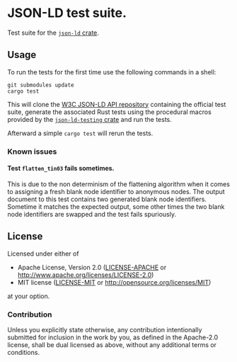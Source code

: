 # JSON-LD test suite.

Test suite for the [`json-ld` crate](https://crates.io/crates/json-ld).

## Usage

To run the tests for the first time use the following commands in
a shell:
```
git submodules update
cargo test
```

This will clone the [W3C JSON-LD API repository](https://github.com/w3c/json-ld-api)
containing the official test suite,
generate the associated Rust tests using the procedural macros provided by the
[`json-ld-testing` crate]() and run the tests.

Afterward a simple `cargo test` will rerun the tests.

### Known issues

#### Test `flatten_tin03` fails sometimes.

This is due to the non determinism of the flattening algorithm when it comes
to assigning a fresh blank node identifier to anonymous nodes.
The output document to this test contains two generated blank node identifiers.
Sometime it matches the expected output, some other times the two blank node identifiers
are swapped and the test fails spuriously.

## License

Licensed under either of

 * Apache License, Version 2.0 ([LICENSE-APACHE](LICENSE-APACHE) or http://www.apache.org/licenses/LICENSE-2.0)
 * MIT license ([LICENSE-MIT](LICENSE-MIT) or http://opensource.org/licenses/MIT)

at your option.

### Contribution

Unless you explicitly state otherwise, any contribution intentionally submitted
for inclusion in the work by you, as defined in the Apache-2.0 license, shall be dual licensed as above, without any
additional terms or conditions.
